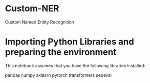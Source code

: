 # Custom-NER
Custom Named Entity Recognition

# Importing Python Libraries and preparing the environment
This notebook assumes that you have the following libraries installed:

pandas
numpy
sklearn
pytorch
transformers
seqeval
